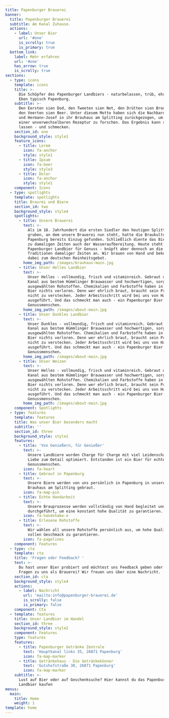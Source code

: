 ```yaml
---
title: Papenburger Brauerei
banner:
  title: Papenburger Brauerei
  subtitle: Am Kanal Zuhause.
  actions:
    - label: Unser Bier
      url: '#one'
      is_scrolly: true
      is_primary: true
  bottom_link:
    label: Mehr erfahren
    url: '#one'
    has_arrow: true
    is_scrolly: true
sections:
  - type: icons
    template: icons
    title: >-
      Die Schöpfer des Papenburger Landbiers - naturbelassen, trüb, ehrlich.
      Eben typisch Papenburg.
    subtitle: >-
      Den Eersten sien Dod, den Tweeten sien Not, den Drütten sien Brod - und
      den Veerten sien Beer. Unter diesem Motto haben sich die Nachbarn Wilhelm
      und Hermann-Josef in ihr Brauhaus am Splitting zurückgezogen, um nach
      einer unverwechselbaren Rezeptur zu forschen. Das Ergebnis kann sich sehen
      lassen - und schmecken.
    section_id: one
    background_style: style1
    feature_icons:
      - title: Lorem
        icon: fa-anchor
        style: style1
      - title: Ipsum
        icon: fa-beer
        style: style3
      - title: Dolor
        icon: fa-anchor
        style: style1
    component: Icons
  - type: spotlights
    template: spotlights
    title: Braurei und Biere
    section_id: two
    background_style: style4
    spotlights:
      - title: Unsere Brauerei
        text: >-
          Als im 18. Jahrhundert die ersten Siedler den heutigen Splitting Kanal
          gruben, an dem unsere Brauerei nun steht, hatte die Braukultur in
          Papenburg bereits Einzug gefunden. Schließlich diente das Bierbrauen
          zu damaligen Zeiten auch der Wasseraufbereitung. Heute steht unser
          Papenburger Landbier für Genuss - knüpft aber dennoch an die
          Traditionen damaliger Zeiten an. Wir brauen von Hand und bekennen uns
          dabei zum deutschen Reinheitsgebot. 
        home_img_path: /images/brauhaus-main.jpg
      - title: Unser Helles Landbier
        text: >-
          Unser Helles - vollmundig, frisch und vitaminreich. Gebraut direkt am
          Kanal aus bestem Hümmlinger Brauwasser und hochwertigen, sorgfältig
          ausgewählten Rohstoffen. Chemikalien und Farbstoffe haben in unserem
          Bier nichts verloren. Denn wer ehrlich braut, braucht sein Produkt
          nicht zu verstecken. Jeder Arbeitsschritt wird bei uns von Hand
          ausgeführt. Und das schmeckt man auch - ein Papenburger Bier für echte
          Genussmenschen.
        home_img_path: /images/about-main.jpg
      - title: Unser Dunkles Landbier
        text: >-
          Unser Dunkles - vollmundig, frisch und vitaminreich. Gebraut direkt am
          Kanal aus bestem Hümmlinger Brauwasser und hochwertigen, sorgfältig
          ausgewählten Rohstoffen. Chemikalien und Farbstoffe haben in unserem
          Bier nichts verloren. Denn wer ehrlich braut, braucht sein Produkt
          nicht zu verstecken. Jeder Arbeitsschritt wird bei uns von Hand
          ausgeführt. Und das schmeckt man auch - ein Papenburger Bier für echte
          Genussmenschen.
        home_img_path: /images/about-main.jpg
      - title: Unser Weizen
        text: >-
          Unser Helles - vollmundig, frisch und vitaminreich. Gebraut direkt am
          Kanal aus bestem Hümmlinger Brauwasser und hochwertigen, sorgfältig
          ausgewählten Rohstoffen. Chemikalien und Farbstoffe haben in unserem
          Bier nichts verloren. Denn wer ehrlich braut, braucht sein Produkt
          nicht zu verstecken. Jeder Arbeitsschritt wird bei uns von Hand
          ausgeführt. Und das schmeckt man auch - ein Papenburger Bier für echte
          Genussmenschen.
        home_img_path: /images/about-main.jpg
    component: Spotlights
  - type: features
    template: features
    title: Was unser Bier besonders macht
    subtitle: ''
    section_id: three
    background_style: style1
    features:
      - title: 'Von Genießern, für Genießer'
        text: >-
          Unsere Landbiere wurden Charge für Charge mit viel Leidenschaft und
          Liebe zum Detail optimiert. Entstanden ist ein Bier für echte
          Genussmenschen.
        icon: fa-heart
      - title: Gebraut in Papenburg
        text: >-
          Unsere Biere werden von uns persönlich in Papenburg in unserem
          Brauhaus am Splitting gebraut.
        icon: fa-map-pin
      - title: Echte Handarbeit
        text: >-
          Unsere Brauprozesse werden vollständig von Hand begleitet und
          durchgeführt, um eine konstant hohe Qualität zu garantieren.
        icon: fa-handshake-o
      - title: Erlesene Rohstoffe
        text: >-
          Wir wählen all unsere Rohstoffe persönlich aus, um hohe Qualität und
          vollen Geschmack zu garantieren. 
        icon: fa-pagelines
    component: Features
  - type: cta
    template: cta
    title: 'Fragen oder Feedback? '
    text: >-
      Du hast unser Bier probiert und möchtest uns Feedback geben oder du hast
      Fragen zu uns als Brauerei? Wir freuen uns über eine Nachricht.
    section_id: cta
    background_style: style4
    actions:
      - label: Nachricht
        url: 'mailto:info@papenburger-brauerei.de'
        is_scrolly: false
        is_primary: false
    component: Cta
  - template: features
    title: Unser Landbier im Handel
    section_id: three
    background_style: style2
    component: Features
    type: features
    features:
      - title: Papenburger Getränke Zentrale
        text: 'Hauptkanal links 35, 26871 Papenburg'
        icon: fa-map-marker
      - title: Getränkehaus - Die Getränkekönner
        text: 'Gutshofstraße 30, 26871 Papenburg'
        icon: fa-map-marker
    subtitle: >-
      Lust auf Bier oder auf Geschenksuche? Hier kannst du das Papenburger
      Landbier kaufen
menus:
  main:
    title: Home
    weight: 1
template: home
---
```

